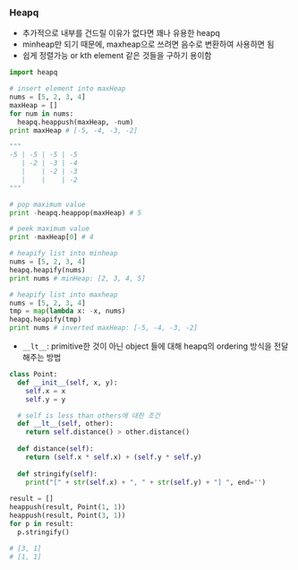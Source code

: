 ### Heapq
- 추가적으로 내부를 건드릴 이유가 없다면 꽤나 유용한 heapq
- minheap만 되기 때문에, maxheap으로 쓰려면 음수로 변환하여 사용하면 됨
- 쉽게 정렬가능 or kth element 같은 것들을 구하기 용이함

``` python
import heapq

# insert element into maxHeap
nums = [5, 2, 3, 4]
maxHeap = []
for num in nums:
  heapq.heappush(maxHeap, -num)
print maxHeap # [-5, -4, -3, -2]

"""
-5 | -5 | -5 | -5 
   | -2 | -3 | -4
   |    | -2 | -3
   |    |    | -2
"""

# pop maximum value
print -heapq.heappop(maxHeap) # 5

# peek maximum value
print -maxHeap[0] # 4

# heapify list into minheap
nums = [5, 2, 3, 4]
heapq.heapify(nums) 
print nums # minHeap: [2, 3, 4, 5]

# heapify list into maxheap
nums = [5, 2, 3, 4]
tmp = map(lambda x: -x, nums)
heapq.heapify(tmp)
print nums # inverted maxHeap: [-5, -4, -3, -2]
```

- `__lt__`: primitive한 것이 아닌 object 들에 대해 heapq의 ordering 방식을 전달해주는 방법
``` python
class Point:
  def __init__(self, x, y):
    self.x = x
    self.y = y

  # self is less than others에 대한 조건
  def __lt__(self, other):
    return self.distance() > other.distance()
    
  def distance(self):
    return (self.x * self.x) + (self.y * self.y)
    
  def stringify(self):
    print("[" + str(self.x) + ", " + str(self.y) + "] ", end='')
    
result = []
heappush(result, Point(1, 1))
heappush(result, Point(3, 1))
for p in result:
  p.stringify()

# [3, 1]
# [1, 1]
```
